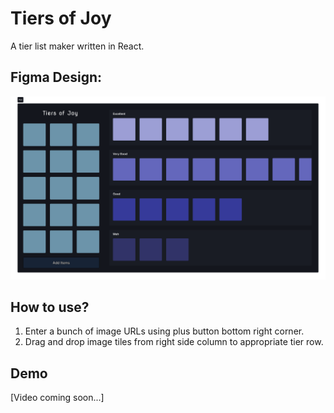 # Tiers of Joy

A tier list maker written in React.

## Figma Design:

![Figma Design](src/assets/figma.png)

## How to use?

1. Enter a bunch of image URLs using plus button bottom right corner.
2. Drag and drop image tiles from right side column to appropriate tier row.

## Demo

[Video coming soon...]

